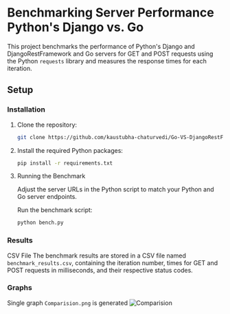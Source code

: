 # Benchmarking  Server Performance Python's Django vs. Go

This project benchmarks the performance of Python's Django and DjangoRestFramework and Go servers for GET and POST requests using the Python `requests` library and measures the response times for each iteration.

## Setup

### Installation

1. Clone the repository:
   ```bash
   git clone https://github.com/kaustubha-chaturvedi/Go-VS-DjangoRestFramewor.git

2. Install the required Python packages:
    ```bash 
    pip install -r requirements.txt

3. Running the Benchmark

    Adjust the server URLs in the Python script to match your Python and Go server endpoints.

    Run the benchmark script:
    ```bash
    python bench.py

### Results
CSV File
The benchmark results are stored in a CSV file named `benchmark_results.csv`, containing the iteration number, times for GET and POST requests in milliseconds, and their respective status codes.

### Graphs
Single graph `Comparision.png` is generated
![Comparision](./comparison.png)
